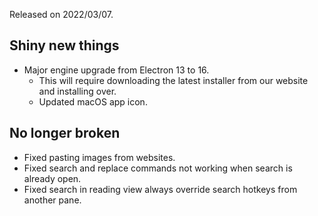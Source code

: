 Released on 2022/03/07.

## Shiny new things

- Major engine upgrade from Electron 13 to 16.
	- This will require downloading the latest installer from our website and installing over.
	- Updated macOS app icon.

## No longer broken

- Fixed pasting images from websites.
- Fixed search and replace commands not working when search is already open.
- Fixed search in reading view always override search hotkeys from another pane.
